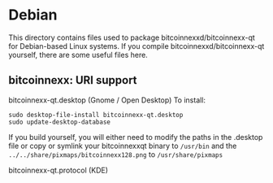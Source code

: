 
Debian
====================
This directory contains files used to package bitcoinnexxd/bitcoinnexx-qt
for Debian-based Linux systems. If you compile bitcoinnexxd/bitcoinnexx-qt yourself, there are some useful files here.

## bitcoinnexx: URI support ##


bitcoinnexx-qt.desktop  (Gnome / Open Desktop)
To install:

	sudo desktop-file-install bitcoinnexx-qt.desktop
	sudo update-desktop-database

If you build yourself, you will either need to modify the paths in
the .desktop file or copy or symlink your bitcoinnexxqt binary to `/usr/bin`
and the `../../share/pixmaps/bitcoinnexx128.png` to `/usr/share/pixmaps`

bitcoinnexx-qt.protocol (KDE)

